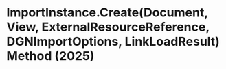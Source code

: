 # ImportInstance.Create(Document, View, ExternalResourceReference, DGNImportOptions, LinkLoadResult) Method (2025)

﻿